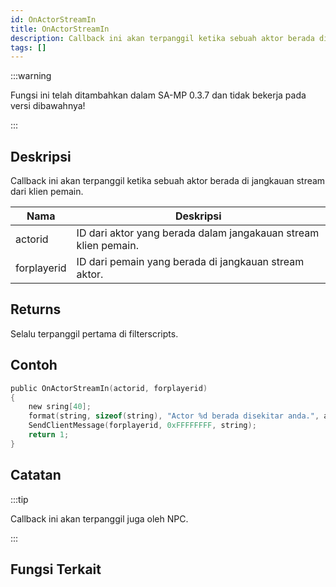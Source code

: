```yaml
---
id: OnActorStreamIn
title: OnActorStreamIn
description: Callback ini akan terpanggil ketika sebuah aktor berada di jangkauan stream dari klien pemain.
tags: []
---
```


:::warning

Fungsi ini telah ditambahkan dalam SA-MP 0.3.7 dan tidak bekerja pada versi dibawahnya!

:::

## Deskripsi

Callback ini akan terpanggil ketika sebuah aktor berada di jangkauan stream dari klien pemain.

| Nama        | Deskripsi                                                       |
| ----------- | --------------------------------------------------------------- |
| actorid     | ID dari aktor yang berada dalam jangakauan stream klien pemain. |
| forplayerid | ID dari pemain yang berada di jangkauan stream aktor.           |

## Returns

Selalu terpanggil pertama di filterscripts.

## Contoh

```c
public OnActorStreamIn(actorid, forplayerid)
{
    new sring[40];
    format(string, sizeof(string), "Actor %d berada disekitar anda.", actorid);
    SendClientMessage(forplayerid, 0xFFFFFFFF, string);
    return 1;
}
```

## Catatan

:::tip

Callback ini akan terpanggil juga oleh NPC.

:::

## Fungsi Terkait
